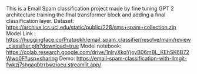 This is a Email Spam classification project made by fine tuning GPT 2 architecture
training the final transformer block and adding a final classification layer. 
Dataset: https://archive.ics.uci.edu/static/public/228/sms+spam+collection.zip
Model Link : https://huggingface.co/Pratpokh/email_spam_classifier/resolve/main/review_classifier.pth?download=true
Model notebook:  https://colab.research.google.com/drive/1nlryXkqYjoyB06mBL_KEhSK6B72Wwo0F?usp=sharing
Demo: https://email-spam-classification-with-llmgit-fwkzj7shgaqbtrrbwzioeu.streamlit.app/
